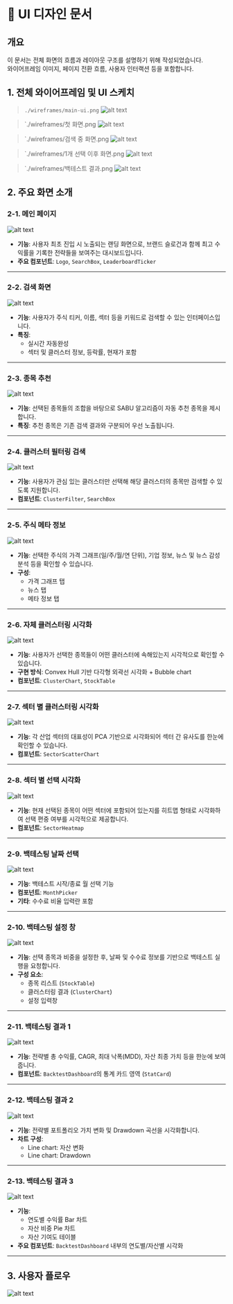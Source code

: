 # 🧭 UI 디자인 문서

## 개요
이 문서는 전체 화면의 흐름과 레이아웃 구조를 설명하기 위해 작성되었습니다.  
와이어프레임 이미지, 페이지 전환 흐름, 사용자 인터랙션 등을 포함합니다.


## 1. 전체 와이어프레임 및 UI 스케치

> `./wireframes/main-ui.png`
![alt text](wireframes/UI-sketch.png)

> `./wireframes/첫 화면.png
![alt text](<wireframes/첫 화면.png>)

> `./wireframes/검색 중 화면.png
![alt text](<wireframes/검색 중 화면.png>)

> `./wireframes/1개 선택 이후 화면.png
![alt text](<wireframes/1개 선택 이후 화면.png>)

> `./wireframes/백테스트 결과.png
![alt text](<wireframes/백테스트 결과.png>)


## 2. 주요 화면 소개

### 2-1. 메인 페이지
![alt text](<capture/메인 페이지.png>)

- **기능**: 사용자 최초 진입 시 노출되는 랜딩 화면으로, 브랜드 슬로건과 함께 최고 수익률을 기록한 전략들을 보여주는 대시보드입니다.
- **주요 컴포넌트**: `Logo`, `SearchBox`, `LeaderboardTicker`

---

### 2-2. 검색 화면
![alt text](<capture/검색 화면.png>)

- **기능**: 사용자가 주식 티커, 이름, 섹터 등을 키워드로 검색할 수 있는 인터페이스입니다.
- **특징**:
  - 실시간 자동완성
  - 섹터 및 클러스터 정보, 등락률, 현재가 포함

---

### 2-3. 종목 추천
![alt text](<capture/종목 추천.png>)

- **기능**: 선택된 종목들의 조합을 바탕으로 SABU 알고리즘이 자동 추천 종목을 제시합니다.
- **특징**: 추천 종목은 기존 검색 결과와 구분되어 우선 노출됩니다.

---

### 2-4. 클러스터 필터링 검색
![alt text](<capture/클러스터 필터링 화면.png>)

- **기능**: 사용자가 관심 있는 클러스터만 선택해 해당 클러스터의 종목만 검색할 수 있도록 지원합니다.
- **컴포넌트**: `ClusterFilter`, `SearchBox`

---

### 2-5. 주식 메타 정보
![alt text](<capture/주식 메타 정보.png>)

- **기능**: 선택한 주식의 가격 그래프(일/주/월/연 단위), 기업 정보, 뉴스 및 뉴스 감성 분석 등을 확인할 수 있습니다.
- **구성**:
  - 가격 그래프 탭
  - 뉴스 탭
  - 메타 정보 탭

---

### 2-6. 자체 클러스터링 시각화
![alt text](<capture/자체 클러스터링 시각화.png>)

- **기능**: 사용자가 선택한 종목들이 어떤 클러스터에 속해있는지 시각적으로 확인할 수 있습니다.
- **구현 방식**: Convex Hull 기반 다각형 외곽선 시각화 + Bubble chart
- **컴포넌트**: `ClusterChart`, `StockTable`

---

### 2-7. 섹터 별 클러스터링 시각화
![alt text](<capture/섹터 별 클러스터링 시각화.png>)

- **기능**: 각 산업 섹터의 대표성이 PCA 기반으로 시각화되어 섹터 간 유사도를 한눈에 확인할 수 있습니다.
- **컴포넌트**: `SectorScatterChart`

---

### 2-8. 섹터 별 선택 시각화
![alt text](<capture/섹터 별 선택 시각화.png>)

- **기능**: 현재 선택된 종목이 어떤 섹터에 포함되어 있는지를 히트맵 형태로 시각화하여 선택 편중 여부를 시각적으로 제공합니다.
- **컴포넌트**: `SectorHeatmap`

---

### 2-9. 백테스팅 날짜 선택
![alt text](<capture/백테스팅 날짜 선택.png>)

- **기능**: 백테스트 시작/종료 월 선택 기능
- **컴포넌트**: `MonthPicker`
- **기타**: 수수료 비율 입력란 포함

---

### 2-10. 백테스팅 설정 창
![alt text](<capture/백테스팅 설정 창.png>)

- **기능**: 선택 종목과 비중을 설정한 후, 날짜 및 수수료 정보를 기반으로 백테스트 실행을 요청합니다.
- **구성 요소**:
  - 종목 리스트 (`StockTable`)
  - 클러스터링 결과 (`ClusterChart`)
  - 설정 입력창

---

### 2-11. 백테스팅 결과 1
![alt text](<capture/백테스팅 결과 1.png>)

- **기능**: 전략별 총 수익률, CAGR, 최대 낙폭(MDD), 자산 최종 가치 등을 한눈에 보여줍니다.
- **컴포넌트**: `BacktestDashboard`의 통계 카드 영역 (`StatCard`)

---

### 2-12. 백테스팅 결과 2
![alt text](<capture/백테스팅 결과 2.png>)

- **기능**: 전략별 포트폴리오 가치 변화 및 Drawdown 곡선을 시각화합니다.
- **차트 구성**:
  - Line chart: 자산 변화
  - Line chart: Drawdown

---

### 2-13. 백테스팅 결과 3
![alt text](<capture/연도별 및 자산 별 시각화.png>)

- **기능**:
  - 연도별 수익률 Bar 차트
  - 자산 비중 Pie 차트
  - 자산 기여도 테이블
- **주요 컴포넌트**: `BacktestDashboard` 내부의 연도별/자산별 시각화

---

## 3. 사용자 플로우
![alt text](flow-chart.png)
